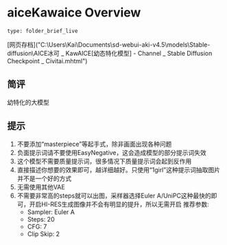 # aiceKawaice Overview
 
```ccard
type: folder_brief_live
```
 [网页存档]("C:\Users\Kai\Documents\sd-webui-aki-v4.5\models\Stable-diffusion\AICE冰可 _ KawAICE[幼态特化模型] - Channel _ Stable Diffusion Checkpoint _ Civitai.mhtml")
## 简评
幼特化的大模型

## 提示
1. 不要添加“masterpiece”等起手式，除非画面出现各种问题
2. 负面提示词请不要使用EasyNegative，这会造成模型的部分提示词失效
3. 这个模型不需要质量提示词，很多情况下质量提示词会起到反作用
4. 直接描述你想要的效果即可，越详细越好。只使用“1girl”这种提示词抽取图片并不是一个好的方式
5. 无需使用其他VAE
6. 不需要非常高的steps就可以出图，采样器选择Euler A/UniPC这种最快的即可，开启HI-RES生成图像并不会有明显的提升，所以无需开启
	推荐参数: 
	- Sampler: Euler A
	- Steps: 20
	- CFG: 7
	- Clip Skip: 2